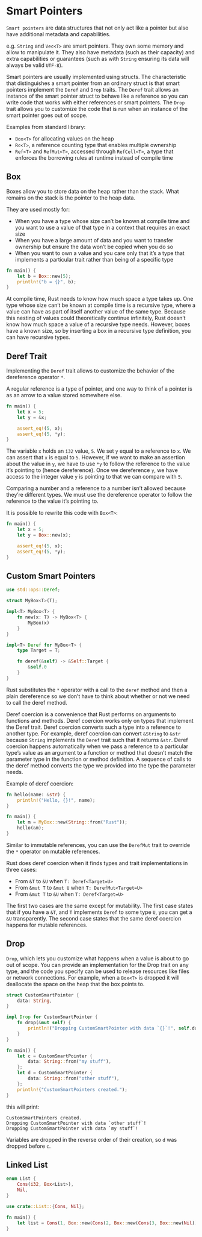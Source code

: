 # Smart Pointers

`Smart pointers` are data structures that not only act like a pointer but also have additional 
metadata and capabilities.

e.g. `String` and `Vec<T>` are smart pointers. They own some memory and allow to manipulate it. 
They also have metadata (such as their capacity) and extra capabilities or guarantees (such as 
with `String` ensuring its data will always be valid `UTF-8`).

Smart pointers are usually implemented using structs. The characteristic that distinguishes a 
smart pointer from an ordinary struct is that smart pointers implement the `Deref` and `Drop` traits. 
The `Deref` trait allows an instance of the smart pointer struct to behave like a reference so 
you can write code that works with either references or smart pointers. The `Drop` trait allows 
you to customize the code that is run when an instance of the smart pointer goes out of scope.

Examples from standard library:

- `Box<T>` for allocating values on the heap
- `Rc<T>`, a reference counting type that enables multiple ownership
- `Ref<T>` and `RefMut<T>`, accessed through `RefCell<T>`, a type that enforces the borrowing 
  rules at runtime instead of compile time

## Box<T>

Boxes allow you to store data on the heap rather than the stack. What remains on the stack is the 
pointer to the heap data.

They are used mostly for:

- When you have a type whose size can’t be known at compile time and you want to use a value of 
  that type in a context that requires an exact size
- When you have a large amount of data and you want to transfer ownership but ensure the data 
  won’t be copied when you do so
- When you want to own a value and you care only that it’s a type that implements a particular 
  trait rather than being of a specific type

```rust
fn main() {
    let b = Box::new(5);
    println!("b = {}", b);
}
```

At compile time, Rust needs to know how much space a type takes up. One type whose size can’t be 
known at compile time is a recursive type, where a value can have as part of itself another value 
of the same type. Because this nesting of values could theoretically continue infinitely, Rust 
doesn’t know how much space a value of a recursive type needs. However, boxes have a known size, 
so by inserting a box in a recursive type definition, you can have recursive types.

## Deref Trait

Implementing the `Deref` trait allows to customize the behavior of the dereference operator `*`.

A regular reference is a type of pointer, and one way to think of a pointer is as an arrow to a 
value stored somewhere else.

```rust
fn main() {
    let x = 5;
    let y = &x;

    assert_eq!(5, x);
    assert_eq!(5, *y);
}
```

The variable `x` holds an `i32` value, `5`. We set `y` equal to a reference to `x`. We can assert 
that `x` is equal to `5`. However, if we want to make an assertion about the value in `y`, we have 
to use `*y` to follow the reference to the value it’s pointing to (hence dereference). Once we 
dereference `y`, we have access to the integer value `y` is pointing to that we can compare with `5`.

Comparing a number and a reference to a number isn’t allowed because they’re different types. We must use the dereference operator to follow the reference to the value it’s pointing to.

It is possible to rewrite this code with `Box<T>`:

```rust
fn main() {
    let x = 5;
    let y = Box::new(x);

    assert_eq!(5, x);
    assert_eq!(5, *y);
}
```

## Custom Smart Pointers

```rust
use std::ops::Deref;

struct MyBox<T>(T);

impl<T> MyBox<T> {
    fn new(x: T) -> MyBox<T> {
        MyBox(x)
    }
}

impl<T> Deref for MyBox<T> {
    type Target = T;

    fn deref(&self) -> &Self::Target {
        &self.0
    }
}
```

Rust substitutes the `*` operator with a call to the `deref` method and then a plain dereference 
so we don’t have to think about whether or not we need to call the deref method.

Deref coercion is a convenience that Rust performs on arguments to functions and methods. 
Deref coercion works only on types that implement the Deref trait. Deref coercion converts such 
a type into a reference to another type. For example, deref coercion can convert `&String` to `&str` 
because `String` implements the `Deref` trait such that it returns `&str`. Deref coercion happens 
automatically when we pass a reference to a particular type’s value as an argument to a function 
or method that doesn’t match the parameter type in the function or method definition. A sequence 
of calls to the deref method converts the type we provided into the type the parameter needs.

Example of deref coercion:

```rust
fn hello(name: &str) {
    println!("Hello, {}!", name);
}

fn main() {
    let m = MyBox::new(String::from("Rust"));
    hello(&m);
}
```

Similar to immutable references, you can use the `DerefMut` trait to override the `*` operator 
on mutable references.

Rust does deref coercion when it finds types and trait implementations in three cases:

- From `&T` to `&U` when `T: Deref<Target=U>`
- From `&mut T` to `&mut U` when `T: DerefMut<Target=U>`
- From `&mut T` to `&U` when `T: Deref<Target=U>`

The first two cases are the same except for mutability. The first case states that if you have a 
`&T`, and `T` implements `Deref` to some type `U`, you can get a `&U` transparently. The second 
case states that the same deref coercion happens for mutable references.

## Drop

`Drop`, which lets you customize what happens when a value is about to go out of scope. You can 
provide an implementation for the Drop trait on any type, and the code you specify can be used to 
release resources like files or network connections. For example, when a `Box<T>` is dropped it 
will deallocate the space on the heap that the box points to.

```rust
struct CustomSmartPointer {
    data: String,
}

impl Drop for CustomSmartPointer {
    fn drop(&mut self) {
        println!("Dropping CustomSmartPointer with data `{}`!", self.data);
    }
}

fn main() {
    let c = CustomSmartPointer {
        data: String::from("my stuff"),
    };
    let d = CustomSmartPointer {
        data: String::from("other stuff"),
    };
    println!("CustomSmartPointers created.");
}
```

this will print:

```log
CustomSmartPointers created.
Dropping CustomSmartPointer with data `other stuff`!
Dropping CustomSmartPointer with data `my stuff`!
```

Variables are dropped in the reverse order of their creation, so `d` was dropped before `c`.

## Linked List

```rust
enum List {
    Cons(i32, Box<List>),
    Nil,
}

use crate::List::{Cons, Nil};

fn main() {
    let list = Cons(1, Box::new(Cons(2, Box::new(Cons(3, Box::new(Nil))))));
}
```


